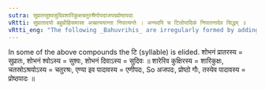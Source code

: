 ```yaml
---
sutra: सुप्रातसुश्वसुदिवशारिकुक्षचतुरश्रैणोपदाजपदप्रोष्ठपदाः
vRtti: सुप्रातादयो बहुव्रीहिसमासा अच्प्रत्ययान्ता निपात्यन्ते । अन्यदपि च टिलोपादिकं निपातनादेव सिद्धम् ॥
vRtti_eng: "The following _Bahuvrihis_ are irregularly formed by adding _ach_:- _su-_prata_, _su_-_sva_, _su_-_diva_, _sarikuksha_, _chaturasra_, _eni_-_pada_, _aja_-_pada_, and _proshtha_-_pada_."
---
```

In some of the above compounds the टि (syllable) is elided. शोभनं प्रातरस्य = सुप्रातः, शोभनं श्वोऽस्य = सुश्वः, शोभनं दिवाऽस्य = सुदिवः ॥ शारेरिव कुक्षिरस्य = शारिकुक्षः, चतस्रोऽश्रयोऽस्य = चतुरश्रः, एण्या इव पादावस्य = एणीपदः, So अजपदः, प्रोष्ठो गौः, तस्येव पादावस्य = प्रोष्ठपादः ॥
